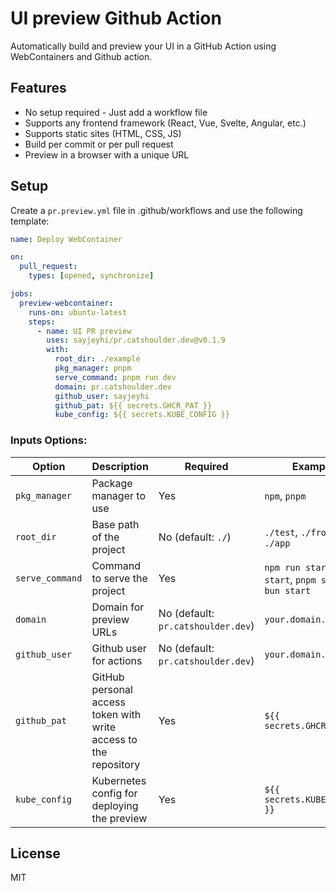 # UI preview Github Action

Automatically build and preview your UI in a GitHub Action using WebContainers and Github action.

## Features

- No setup required - Just add a workflow file
- Supports any frontend framework (React, Vue, Svelte, Angular, etc.)
- Supports static sites (HTML, CSS, JS)
- Build per commit or per pull request
- Preview in a browser with a unique URL

## Setup

Create a `pr.preview.yml` file in .github/workflows and use the following template:

```yaml
name: Deploy WebContainer

on:
  pull_request:
    types: [opened, synchronize]

jobs:
  preview-webcontainer:
    runs-on: ubuntu-latest
    steps:
      - name: UI PR preview
        uses: sayjeyhi/pr.catshoulder.dev@v0.1.9
        with:
          root_dir: ./example
          pkg_manager: pnpm
          serve_command: pnpm run dev
          domain: pr.catshoulder.dev
          github_user: sayjeyhi
          github_pat: ${{ secrets.GHCR_PAT }}
          kube_config: ${{ secrets.KUBE_CONFIG }}
```

### Inputs Options:

| Option          | Description                                                      | Required                           | Example                                                  |
|-----------------|------------------------------------------------------------------|------------------------------------|----------------------------------------------------------|
| `pkg_manager`   | Package manager to use                                           | Yes                                | `npm`, `pnpm`                                            |
| `root_dir`      | Base path of the project                                         | No (default: `./`)                 | `./test`, `./frontend`, `./app`                          |
| `serve_command` | Command to serve the project                                     | Yes                                | `npm run start`, `yarn start`, `pnpm start`, `bun start` |
| `domain`        | Domain for preview URLs                                          | No (default: `pr.catshoulder.dev`) | `your.domain.com`                                        |
| `github_user`   | Github user for actions                                          | No (default: `pr.catshoulder.dev`) | `your.domain.com`                                        |
| `github_pat`    | GitHub personal access token with write access to the repository | Yes                                | `${{ secrets.GHCR_PAT }}`                                |
| `kube_config`   | Kubernetes config for deploying the preview                      | Yes                                | `${{ secrets.KUBE_CONFIG }}`                             |


## License

MIT
